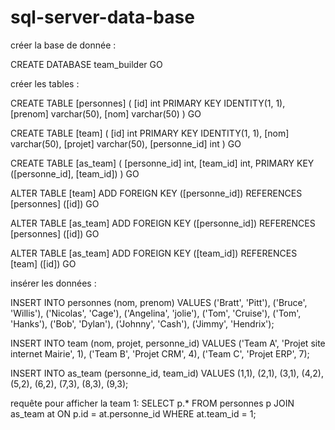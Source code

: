 # sql-server-data-base

créer la base de donnée :

CREATE DATABASE team_builder
GO

créer les tables : 

CREATE TABLE [personnes] (
  [id] int PRIMARY KEY IDENTITY(1, 1),
  [prenom] varchar(50),
  [nom] varchar(50)
)
GO

CREATE TABLE [team] (
  [id] int PRIMARY KEY IDENTITY(1, 1),
  [nom] varchar(50),
  [projet] varchar(50),
  [personne_id] int
)
GO

CREATE TABLE [as_team] (
  [personne_id] int,
  [team_id] int,
  PRIMARY KEY ([personne_id], [team_id])
)
GO

ALTER TABLE [team] ADD FOREIGN KEY ([personne_id]) REFERENCES [personnes] ([id])
GO

ALTER TABLE [as_team] ADD FOREIGN KEY ([personne_id]) REFERENCES [personnes] ([id])
GO

ALTER TABLE [as_team] ADD FOREIGN KEY ([team_id]) REFERENCES [team] ([id])
GO

insérer les données :

INSERT INTO personnes (nom, prenom) VALUES
	('Bratt', 'Pitt'),
	('Bruce', 'Willis'),
	('Nicolas', 'Cage'),
	('Angelina', 'jolie'),
	('Tom', 'Cruise'),
	('Tom', 'Hanks'),
	('Bob', 'Dylan'),
	('Johnny', 'Cash'),
	('Jimmy', 'Hendrix');

INSERT INTO team (nom, projet, personne_id) VALUES
	('Team A', 'Projet site internet Mairie', 1),
	('Team B', 'Projet CRM', 4),
	('Team C', 'Projet ERP', 7);

INSERT INTO as_team (personne_id, team_id) VALUES 
	(1,1),
	(2,1),
	(3,1),
	(4,2),
	(5,2),
	(6,2),
	(7,3),
	(8,3),
	(9,3);

 requête pour afficher la team 1:
 SELECT p.*
FROM personnes p
JOIN as_team at ON p.id = at.personne_id
WHERE at.team_id = 1;


